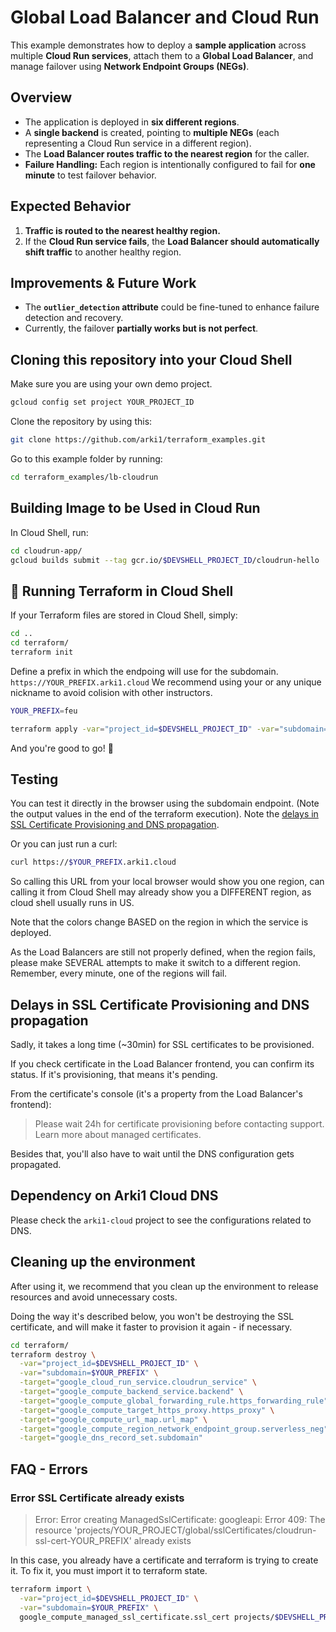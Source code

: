 # Global Load Balancer and Cloud Run

This example demonstrates how to deploy a **sample application** across multiple **Cloud Run services**, attach them to a **Global Load Balancer**, and manage failover using **Network Endpoint Groups (NEGs)**.

## **Overview**
- The application is deployed in **six different regions**.
- A **single backend** is created, pointing to **multiple NEGs** (each representing a Cloud Run service in a different region).
- The **Load Balancer routes traffic to the nearest region** for the caller.
- **Failure Handling:** Each region is intentionally configured to fail for **one minute** to test failover behavior.

## **Expected Behavior**
1. **Traffic is routed to the nearest healthy region.**
2. If the **Cloud Run service fails**, the **Load Balancer should automatically shift traffic** to another healthy region.

## **Improvements & Future Work**
- The **`outlier_detection` attribute** could be fine-tuned to enhance failure detection and recovery.
- Currently, the failover **partially works but is not perfect**.

## Cloning this repository into your Cloud Shell

Make sure you are using your own demo project. 

```sh
gcloud config set project YOUR_PROJECT_ID
```

Clone the repository by using this:

```sh
git clone https://github.com/arki1/terraform_examples.git
```

Go to this example folder by running:
```sh
cd terraform_examples/lb-cloudrun
```

## Building Image to be Used in Cloud Run

In Cloud Shell, run:

```sh
cd cloudrun-app/
gcloud builds submit --tag gcr.io/$DEVSHELL_PROJECT_ID/cloudrun-hello
```

## 🚀 Running Terraform in Cloud Shell

If your Terraform files are stored in Cloud Shell, simply:

```sh
cd ..
cd terraform/
terraform init
```

Define a prefix in which the endpoing will use for the subdomain. `https://YOUR_PREFIX.arki1.cloud`
We recommend using your or any unique nickname to avoid colision with other instructors.

```sh
YOUR_PREFIX=feu
```

```sh
terraform apply -var="project_id=$DEVSHELL_PROJECT_ID" -var="subdomain=$YOUR_PREFIX"
```

And you're good to go! 🚀

## Testing

You can test it directly in the browser using the subdomain endpoint. (Note the output values in the end of the terraform execution). Note the [delays in SSL Certificate Provisioning and DNS propagation](#delays-in-ssl-certificate-provisioning-and-dns-propagation).

Or you can just run a curl:

```sh
curl https://$YOUR_PREFIX.arki1.cloud
```

So calling this URL from your local browser would show you one region, can calling it from Cloud Shell may already show you a DIFFERENT region, as cloud shell usually runs in US.

Note that the colors change BASED on the region in which the service is deployed.

As the Load Balancers are still not properly defined, when the region fails, please make SEVERAL attempts to make it switch to a different region. Remember, every minute, one of the regions will fail.


## Delays in SSL Certificate Provisioning and DNS propagation

Sadly, it takes a long time (~30min) for SSL certificates to be provisioned.

If you check certificate in the Load Balancer frontend, you can confirm its status. If it's provisioning, that means it's pending.

From the certificate's console (it's a property from the Load Balancer's frontend):

> Please wait 24h for certificate provisioning before contacting support. Learn more about managed certificates. 

Besides that, you'll also have to wait until the DNS configuration gets propagated.


## Dependency on Arki1 Cloud DNS

Please check the `arki1-cloud` project to see the configurations related to DNS.


## Cleaning up the environment

After using it, we recommend that you clean up the environment to release resources and avoid unnecessary costs.

Doing the way it's described below, you won't be destroying the SSL certificate, and will make it faster to provision it again - if necessary.

```sh
cd terraform/
terraform destroy \
  -var="project_id=$DEVSHELL_PROJECT_ID" \
  -var="subdomain=$YOUR_PREFIX" \
  -target="google_cloud_run_service.cloudrun_service" \
  -target="google_compute_backend_service.backend" \
  -target="google_compute_global_forwarding_rule.https_forwarding_rule" \
  -target="google_compute_target_https_proxy.https_proxy" \
  -target="google_compute_url_map.url_map" \
  -target="google_compute_region_network_endpoint_group.serverless_neg" \
  -target="google_dns_record_set.subdomain"
```

## FAQ - Errors

### Error SSL Certificate already exists

> Error: Error creating ManagedSslCertificate: googleapi: Error 409: The resource 'projects/YOUR_PROJECT/global/sslCertificates/cloudrun-ssl-cert-YOUR_PREFIX' already exists

In this case, you already have a certificate and terraform is trying to create it. To fix it, you must import it to terraform state.
```sh
terraform import \
  -var="project_id=$DEVSHELL_PROJECT_ID" \
  -var="subdomain=$YOUR_PREFIX" \
  google_compute_managed_ssl_certificate.ssl_cert projects/$DEVSHELL_PROJECT_ID/global/sslCertificates/cloudrun-ssl-cert-$YOUR_PREFIX
```